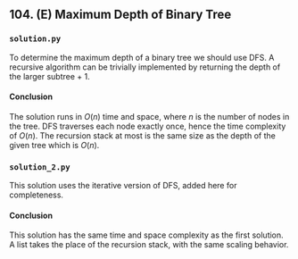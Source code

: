 ## 104. (E) Maximum Depth of Binary Tree

### `solution.py`
To determine the maximum depth of a binary tree we should use DFS. A recursive algorithm can be trivially implemented by returning the depth of the larger subtree + 1.  

#### Conclusion
The solution runs in $O(n)$ time and space, where $n$ is the number of nodes in the tree. DFS traverses each node exactly once, hence the time complexity of $O(n)$. The recursion stack at most is the same size as the depth of the given tree which is $O(n)$.  
  

### `solution_2.py`
This solution uses the iterative version of DFS, added here for completeness.  

#### Conclusion
This solution has the same time and space complexity as the first solution. A list takes the place of the recursion stack, with the same scaling behavior.  
  

